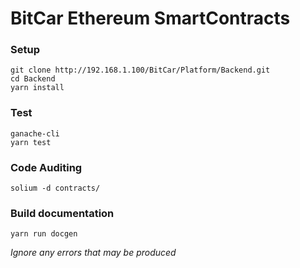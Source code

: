 # BitCar Ethereum SmartContracts

### Setup 
```
git clone http://192.168.1.100/BitCar/Platform/Backend.git
cd Backend
yarn install
```

### Test
```
ganache-cli
yarn test
```

### Code Auditing
```
solium -d contracts/
```

### Build documentation
```
yarn run docgen
```
*Ignore any errors that may be produced*